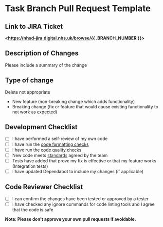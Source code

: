 # Task Branch Pull Request Template

## Link to JIRA Ticket

**<https://nhsd-jira.digital.nhs.uk/browse/{{ .BRANCH_NUMBER }}>**

## Description of Changes

Please include a summary of the change

## Type of change

Delete not appropriate

- New feature (non-breaking change which adds functionality)
- Breaking change (fix or feature that would cause existing functionality to not work as expected)

## Development Checklist

- [ ] I have performed a self-review of my own code
- [ ] I have run the [code formatting checks](../README.md#code-quality)
- [ ] I have run the [code quality checks](../README.md#code-quality)
- [ ] New code meets [standards](https://nhsd-confluence.digital.nhs.uk/display/DI/DI+Ways+of+Working) agreed by the team
- [ ] Tests have added that prove my fix is effective or that my feature works (Integration tests)
- [ ] I have updated Dependabot to include my changes (if applicable)

## Code Reviewer Checklist

- [ ] I can confirm the changes have been tested or approved by a tester
- [ ] I have checked any ignore commands for code linting tools and I agree that the code is safe

**Note: Please don't approve your own pull requests if avoidable.**
